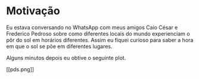 # Motivação

Eu estava conversando no WhatsApp com meus amigos Caio César e Frederico Pedroso sobre como diferentes locais do mundo experienciam o pôr do sol em horários diferentes. Assim eu fiquei curioso para saber a hora em que o sol se pôe em diferentes lugares. 

Alguns minutos depois eu obtive o seguinte plot.

[[pds.png]]